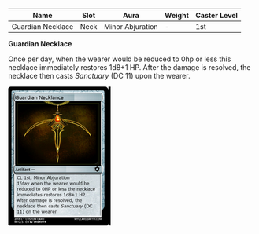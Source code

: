 
| Name            | Slot   | Aura                 | Weight | Caster Level |
| --------------- | ------ | -------------------- | ------ | ------------ |
| Guardian Necklace | Neck | Minor Abjuration | -   | 1st         |

**Guardian Necklace**

Once per day, when the wearer would be reduced to 0hp or less this necklace immediately restores 1d8+1 HP. After the damage is resolved, the necklace then casts _Sanctuary_ (DC 11) upon the wearer.

![itemimage]

[itemimage]: https://github.com/FFrisby/PathfinderArcadia/blob/main/Magic%20Items/ItemArt/GuardianNecklace.png
